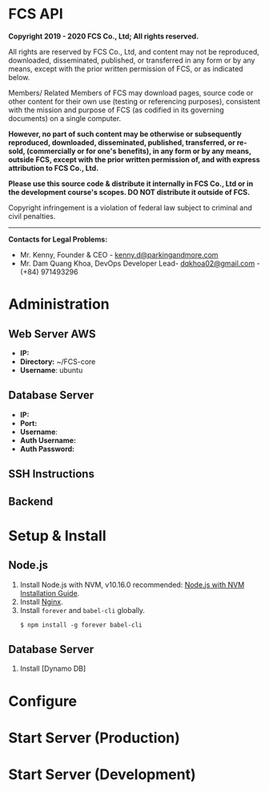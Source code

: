 # FCS API

**Copyright 2019 - 2020 FCS Co., Ltd; All rights reserved.**

All rights are reserved by FCS Co., Ltd, and content may not be reproduced, downloaded, disseminated, published, or transferred in any form or by any means, except with the prior written permission of FCS, or as indicated below.

Members/ Related Members of FCS may download pages, source code or other content for their own use (testing or referencing purposes), consistent with the mission and purpose of FCS (as codified in its governing documents) on a single computer.

**However, no part of such content may be otherwise or subsequently reproduced, downloaded, disseminated, published, transferred, or re-sold, (commercially or for one's benefits), in any form or by any means, outside FCS, except with the prior written permission of, and with express attribution to FCS Co., Ltd.**

**Please use this source code & distribute it internally in FCS Co., Ltd or in the development course's scopes. DO NOT distribute it outside of FCS.**

Copyright infringement is a violation of federal law subject to criminal and civil penalties.

---

**Contacts for Legal Problems:**

- Mr. Kenny, Founder & CEO - kenny.d@parkingandmore.com
- Mr. Dam Quang Khoa, DevOps Developer Lead- dqkhoa02@gmail.com - (+84) 971493296

# Administration

## Web Server AWS

- **IP:**
- **Directory:** ~/FCS-core
- **Username**: ubuntu

## Database Server

- **IP:**
- **Port:**
- **Username**:
- **Auth Username:**
- **Auth Password:**

## SSH Instructions

## Backend

# Setup & Install

## Node.js

1. Install Node.js with NVM, v10.16.0 recommended: [Node.js with NVM Installation Guide](https://github.com/nvm-sh/nvm).
2. Install [Nginx](https://www.digitalocean.com/community/tutorials/how-to-install-nginx-on-ubuntu-18-04).
3. Install `forever` and `babel-cli` globally.
   ```
   $ npm install -g forever babel-cli
   ```

## Database Server

1. Install [Dynamo DB]

# Configure

# Start Server (Production)

# Start Server (Development)
